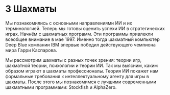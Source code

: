 # 3 Шахматы

Мы познакомились с основными направлениями ИИ и их терминологией. Теперь мы готовы оценить успехи ИИ в стратегических играх. Начнём с шахматных программ. Эти программы привлекли всеобщее внимание в мае 1997. Именно тогда шахматный компьютер Deep Blue компании IBM впервые победил действующего чемпиона мира Гарри Каспарова.

Мы рассмотрим шахматы с разных точек зрения: теории игр, шахматной теории, психологии и теории ИИ. Так мы выясним, каким образом играют в шахматы профессионалы. Теория ИИ покажет нам формальные требования к интеллектуальному агенту для игры в шахматы. После этого мы познакомимся с лучшими современными шахматными программами: Stockfish и AlphaZero.